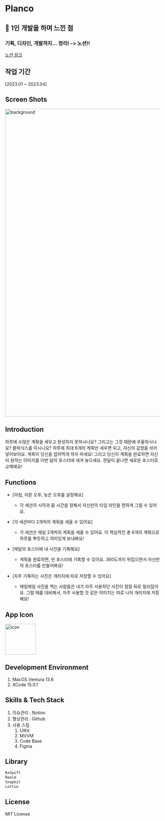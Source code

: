 # Planco

## 😤 1인 개발을 하며 느낀 점
### 기획, 디자인, 개발까지... 정리! -> 노션!!
[노션 링크](https://ggshim.notion.site/1-7c2ed0e5198749a6989a169435bbb07e?pvs=4)

## 작업 기간
[2023.01 ~ 2023.04]

## Screen Shots
<img width="1000" alt="background" src="https://github.com/Collageuner/Planco/assets/89404664/512fac81-6c05-454b-8c3b-7e50dc2cd201">

## Introduction

하루에 수많은 계획을 세우고 완성하지 못하시나요? 그리고는 그것 때문에 우울하시나요?
블럭식스를 아시나요? 하루에 최대 6개의 계획만 세우면 되고, 자신의 감정을 섞어 넣어보아요.
계획이 당신을 잡아먹게 하지 마세요!
그리고 당신이 계획을 완료하면 자신이 원하는 이미지를 이번 달의 포스터에 세겨 놓으세요.
한달이 끝나면 새로운 포스터로 교체돼요!

## Functions
- [아침, 이른 오후, 늦은 오후를 설정해요]
  - 각 세션의 시작과 끝 시간을 정해서 자신만의 타임 라인을 편하게 그릴 수 있어요.

- [각 세션마다 2개씩의 계획을 세울 수 있어요]
  - 각 세션은 매일 2개씩의 계획을 세울 수 있어요. 이 핵심적인 총 6개의 계획으로 하루를 뿌듯하고 의미있게 보내봐요!

- [매달의 포스터에 내 사진을 기록해요]
  - 계획을 완료하면, 빈 포스터에 기록할 수 있어요. 360도까지 뒤집으면서 자신만의 포스터를 만들어봐요!

- [자주 기록하는 사진은 개러지에 따로 저장할 수 있어요]
  - 매일매일 사진을 찍는 사람들은 내가 자주 사용하던 사진이 점점 뒤로 밀리잖아요.
    그럴 때를 대비해서, 자주 사용할 것 같은 이미지는 따로 나의 개러지에 저장해요!

## App Icon
<img width="100" alt="icon" src="https://github.com/Collageuner/Planco/assets/89404664/706b2fcb-2b58-4cf1-aba5-b31be0dc424a">

## Development Environment
1. MacOS Ventura 13.6
2. XCode 15.0.1

## Skills & Tech Stack
1. 이슈관리 : Notion
2. 형상관리 : Github
3. 사용 스킬
    1. UIKit
    2. MVVM
    3. Code Base
    4. Figma

## Library
```swift
RxSwift
Realm
Snapkit
Lottie
```

## License
MIT License
